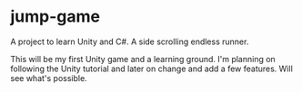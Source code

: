 # jump-game
A project to learn Unity and C#. A side scrolling endless runner.

This will be my first Unity game and a learning ground. I'm planning on following the Unity tutorial and later on 
change and add a few features. Will see what's possible.
